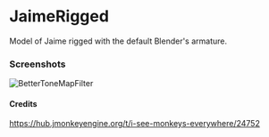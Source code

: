 # JaimeRigged
Model of Jaime rigged with the default Blender's armature.

### Screenshots

![BetterToneMapFilter](../master/img/BetterToneMapFilter.jpg)

#### Credits

https://hub.jmonkeyengine.org/t/i-see-monkeys-everywhere/24752
